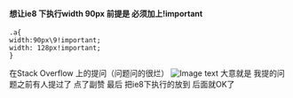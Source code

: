 #### 想让ie8 下执行width 90px 前提是 必须加上!important
```
.a{
width:90px\9!important;
width: 128px!important; 
}
```
在Stack Overflow 上的提问（问题问的很烂）
![Image text](https://github.com/wy7365596/Picking-flowers/blob/master/css/images/ok.png)
大意就是 我提的问题之前有人提过了 点了副赞
最后 把ie8下执行的放到 后面就OK了



